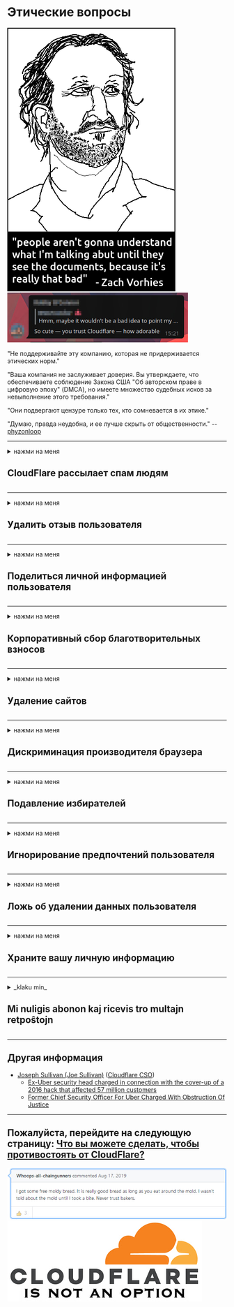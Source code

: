 # Этические вопросы

![](../image/itsreallythatbad.jpg)
![](../image/telegram/c81238387627b4bfd3dcd60f56d41626.jpg)

"Не поддерживайте эту компанию, которая не придерживается этических норм."

"Ваша компания не заслуживает доверия. Вы утверждаете, что обеспечиваете соблюдение Закона США "Об авторском праве в цифровую эпоху" (DMCA), но имеете множество судебных исков за невыполнение этого требования."

"Они подвергают цензуре только тех, кто сомневается в их этике."

"Думаю, правда неудобна, и ее лучше скрыть от общественности."  -- [phyzonloop](https://twitter.com/phyzonloop)


---


<details>
<summary>нажми на меня

## CloudFlare рассылает спам людям
</summary>


Cloudflare рассылает спам-сообщения пользователям, не имеющим отношения к Cloudflare.

- Отправляйте электронные письма только подписчикам, которые выбрали
- Когда пользователь говорит "стоп", прекращает отправку электронной почты

Это так просто. Но Cloudflare все равно.
Cloudflare сказал, что использование их сервиса может остановить всех спамеров или злоумышленников.
Как мы можем остановить Cloudflare, не активируя Cloudflare?


| 🖼 | 🖼 |
| --- | --- |
| ![](../image/cfspam01.jpg) | ![](../image/cfspam03.jpg) |
| ![](../image/cfspam02.jpg) | ![](../image/cfspambrittany.jpg)<br>![](../image/cfspamtwtr.jpg) |

</details>

---

<details>
<summary>нажми на меня

## Удалить отзыв пользователя
</summary>


Cloudflare подвергает цензуре негативные отзывы.
Если вы разместите в Twitter текст, направленный против Cloudflare, у вас есть шанс получить ответ от сотрудника Cloudflare с сообщением «Нет, это не так».
Если вы разместите отрицательный отзыв на каком-либо сайте с обзорами, они попытаются подвергнуть его цензуре.


| 🖼 | 🖼 |
| --- | --- |
| ![](../image/cfcenrev_01.jpg)<br>![](../image/cfcenrev_02.jpg) | ![](../image/cfcenrev_03.jpg) |

</details>

---

<details>
<summary>нажми на меня

## Поделиться личной информацией пользователя
</summary>


Cloudflare имеет серьезную проблему с преследованием.
Cloudflare делится личной информацией тех, кто жалуется на размещенные сайты.
Иногда они просят вас предоставить свое настоящее удостоверение личности.
Если вы не хотите, чтобы вас беспокоили, нападали, шлепали или убивали, вам лучше держаться подальше от веб-сайтов Cloudflared.


| 🖼 | 🖼 |
| --- | --- |
| ![](../image/cfdox_what.jpg) | ![](../image/cfdox_swat.jpg) |
| ![](../image/cfdox_kill.jpg) | ![](../image/cfdox_threat.jpg) |
| ![](../image/cfdox_dox.jpg) | ![](../image/cfdox_ex1.jpg)<br>![](../image/cfdox_ex2.jpg) |

</details>

---

<details>
<summary>нажми на меня

## Корпоративный сбор благотворительных взносов
</summary>


CloudFlare просит благотворительные взносы.
Довольно ужасно, что американская корпорация обращается за благотворительностью вместе с некоммерческими организациями, у которых есть веские причины.
Если вам нравится блокировать людей или тратить время других людей, вы можете заказать пиццу для сотрудников Cloudflare.


![](../image/cfdonate.jpg)

</details>

---

<details>
<summary>нажми на меня

## Удаление сайтов
</summary>


Что вы будете делать, если ваш сайт внезапно отключится?
Есть сообщения о том, что Cloudflare без предупреждения удаляет конфигурацию пользователя или останавливает службу.
Мы предлагаем вам найти лучшего поставщика.

![](../image/cftmnt.jpg)

</details>

---

<details>
<summary>нажми на меня

## Дискриминация производителя браузера
</summary>


CloudFlare отдает предпочтение тем, кто использует Firefox, но враждебно относится к пользователям, не использующим Tor-Browser, а не Tor.
Также враждебно относятся к пользователям Tor, которые по праву отказываются выполнять несвободный javascript.
Такое неравенство доступа является злоупотреблением сетевым нейтралитетом и злоупотреблением властью.

![](../image/browdifftbcx.gif)

- Слева: браузер Tor, справа: Chrome. Тот же IP-адрес.

![](../image/browserdiff.jpg)

- Слева: браузер Tor отключен Javascript, файлы cookie включены
- Справа: Chrome Javascript включен, файлы cookie отключены.

![](../image/cfsiryoublocked.jpg)

- QuteBrowser (второстепенный браузер) без Tor (IP Clearnet)

![](../image/lynx_cloudflare.gif)

- Lynx


| ***Браузер*** | ***Доступ к лечению*** |
| --- | --- |
| Tor Browser (Javascript включен) | доступ разрешен |
| Firefox (Javascript включен) | доступ ухудшен |
| Chromium (Javascript включен) | доступ ухудшен |
| Chromium or Firefox (Javascript отключен) | доступ закрыт |
| Chromium or Firefox (Cookie отключен) | доступ закрыт |
| QuteBrowser | доступ закрыт |
| lynx | доступ закрыт |
| w3m | доступ закрыт |
| wget | доступ закрыт |


Почему бы не использовать кнопку «Аудио» для решения простой задачи?

Да, кнопка аудио есть, но через Tor она не работает.
Вы получите это сообщение, когда нажмете на него:

```
Попробуйте позже
Ваш компьютер или сеть могут отправлять автоматические запросы.
Чтобы защитить наших пользователей, мы не можем обработать ваш запрос прямо сейчас.
Для получения более подробной информации посетите нашу справочную страницу
```

</details>

---

<details>
<summary>нажми на меня

## Подавление избирателей
</summary>


Избиратели в штатах США регистрируются для окончательного голосования через веб-сайт государственного секретаря в штате их проживания.
Офисы государственных секретарей, контролируемые республиканцами, участвуют в подавлении избирателей, проксируя веб-сайт государственного секретаря через Cloudflare.
Враждебное отношение Cloudflare к пользователям Tor, его позиция MITM как централизованной глобальной точки наблюдения и его пагубная роль в целом заставляют потенциальных избирателей неохотно регистрироваться.
Либералы, в частности, стремятся к приватности.
Формы регистрации избирателей собирают конфиденциальную информацию о политических взглядах избирателя, личном физическом адресе, номере социального страхования и дате рождения.
В большинстве штатов публично доступна только часть этой информации, но Cloudflare видит всю эту информацию, когда кто-то регистрируется для голосования.

Обратите внимание, что бумажная регистрация не позволяет обойти Cloudflare, потому что сотрудники штата по вводу данных государственного секретаря, скорее всего, будут использовать веб-сайт Cloudflare для ввода данных.

| 🖼 | 🖼 |
| --- | --- |
| ![](../image/cfvotm_01.jpg) | ![](../image/cfvotm_02.jpg) |

- Change.org - известный сайт для сбора голосов и принятия мер.
“люди повсюду начинают кампании, мобилизуют сторонников и работают с лицами, принимающими решения, над поиском решений.”
К сожалению, многие люди вообще не могут просматривать change.org из-за агрессивного фильтра Cloudflare.
Им не дают подписать петицию, что исключает их из демократического процесса.
Использование другой платформы, отличной от облачной, такой как OpenPetition, помогает решить проблему.

| 🖼 | 🖼 |
| --- | --- |
| ![](../image/changeorgasn.jpg) | ![](../image/changeorgtor.jpg) |

- «Афинский проект» Cloudflare предлагает бесплатную защиту на уровне предприятия для государственных и местных избирательных сайтов.
Они сказали, что «их избиратели могут получить доступ к информации о выборах и регистрации избирателей», но это ложь, потому что многие люди просто не могут просматривать сайт вообще.

</details>

---

<details>
<summary>нажми на меня

## Игнорирование предпочтений пользователя
</summary>


Если вы отказываетесь от чего-либо, вы ожидаете, что не получите об этом по электронной почте.
Cloudflare игнорирует предпочтения пользователя и передает данные сторонним корпорациям без согласия клиента.
Если вы используете их бесплатный план, они иногда отправляют вам электронное письмо с просьбой приобрести ежемесячную подписку.

![](../image/cfviopl_tp.jpg)

</details>

---

<details>
<summary>нажми на меня

## Ложь об удалении данных пользователя
</summary>


Согласно блогу этого бывшего клиента Cloudflare, Cloudflare лжет об удалении учетных записей.
В настоящее время многие компании сохраняют ваши данные после того, как вы закрыли или удалили свою учетную запись.
Большинство хороших компаний упоминают об этом в своей политике конфиденциальности.
Cloudflare? Нет.

```
2019-08-05 CloudFlare прислал мне подтверждение, что они удалили мою учетную запись.
2019-10-02 Я получил электронное письмо от CloudFlare «потому что я клиент»
```

Cloudflare не знала слова «удалить».
Если он действительно удален, почему этому бывшему клиенту пришло письмо?
Он также упомянул, что в политике конфиденциальности Cloudflare об этом не упоминается.

```
В их новой политике конфиденциальности не упоминается о хранении данных в течение года.
```

![](../image/cfviopl_notdel.jpg)

Как вы можете доверять Cloudflare, если их политика конфиденциальности - ЛОЖЬ?

- [Прошло больше года с тех пор, как я закрыл свой аккаунт Cloudflare](https://shkspr.mobi/blog/2020/09/dont-trust-cloudflare-with-your-personal-data/)

</details>

---

<details>
<summary>нажми на меня

## Храните вашу личную информацию
</summary>


Удаление учетной записи Cloudflare - сложный уровень.

```
Отправьте заявку в службу поддержки, используя категорию «Учетная запись»,
и запросить удаление аккаунта в теле сообщения.
Перед отправкой запроса на удаление к вашей учетной записи не должно быть привязано ни одного домена или кредитной карты.
```

Вы получите это письмо с подтверждением.

![](../image/cf_deleteandkeep.jpg)

«Мы начали обработку вашего запроса на удаление», но «Мы продолжим хранить вашу личную информацию».

Можете ли вы "доверять" этому?


- Как закрыть свою учетную запись Cloudflare

1. Войдите в свою панель управления Cloudflare.
2. Удалите все зоны (домены) из вашей панели.
3. Щелкните ссылку поддержки.
4. Отправьте новый билет. Скажите им, что хотите закрыть свою учетную запись.
5. Подождите несколько дней.
6. Сотрудники Cloudflare попросят ваше подтверждение и причину, по которой вы решили покинуть Cloudflare.
7. Отправьте ответ еще раз.
8. Подождите несколько дней.
9. Вы получите сообщение: Мы успешно удалили вашу учетную запись


</details>

---

<details>
<summary>_klaku min_

## Mi nuligis abonon kaj ricevis tro multajn retpoŝtojn
</summary>


La uzanto nuligis sian 'Cloudflare stream' abonon kaj li ricevas retpoŝtajn memorigilojn ĉiutage por rememorigi lin pri nuligita abono.
Ne estas malaprobita butono. Kiel vi ĉesas ĉi tiun frenezon?

![](../image/barrageemailcancelsubscription.jpg)

Cloudflare diris al ĉi tiu uzanto kontakti subtenteamo kaj peti ĉiujn viajn enhavojn forigi.

- [t](https://web.archive.org/web/20210412165334/https://twitter.com/JohnHaldson/status/1381651569247088650)

</details>

---

## Другая информация

- [Joseph Sullivan (Joe Sullivan)](../cloudflare_inc/cloudflare_members.md) ([Cloudflare CSO](https://twitter.com/eastdakota/status/1296522269313785862))
  - [Ex-Uber security head charged in connection with the cover-up of a 2016 hack that affected 57 million customers](https://www.businessinsider.com/uber-data-hack-security-head-joe-sullivan-charged-cover-up-2020-8)
  - [Former Chief Security Officer For Uber Charged With Obstruction Of Justice](https://www.justice.gov/usao-ndca/pr/former-chief-security-officer-uber-charged-obstruction-justice)


---


## Пожалуйста, перейдите на следующую страницу:   [Что вы можете сделать, чтобы противостоять от CloudFlare?](ru.action.md)

![](../image/freemoldybread.jpg)
![](../image/cfisnotanoption.jpg)
